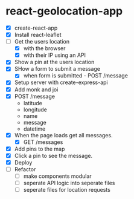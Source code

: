 # react-geolocation-app

- [x] create-react-app
- [x] Install react-leaflet
- [ ] Get the users location
  - [x] with the browser
  - [x] with their IP using an API
- [x] Show a pin at the users location
- [x] SHow a form to submit a message
  - [x] when form is submitted - POST /message
- [x] Setup server with create-express-api
- [x] Add monk and joi
- [x] POST /message
  - latitude
  - longitude
  - name
  - message
  - datetime
- [x] When the page loads get all messages.
  - [x] GET /messages
- [x] Add pins to the map
- [x] Click a pin to see the message.
- [x] Deploy
- [ ] Refactor
  - [ ] make components modular
  - [ ] seperate API logic into seperate files
  - [ ] seperate files for location requests
